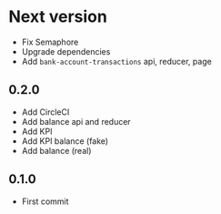 # Next version
+ Fix Semaphore
+ Upgrade dependencies
+ Add `bank-account-transactions` api, reducer, page

## 0.2.0
+ Add CircleCI
+ Add balance api and reducer
+ Add KPI
+ Add KPI balance (fake)
+ Add balance (real)

## 0.1.0
+ First commit